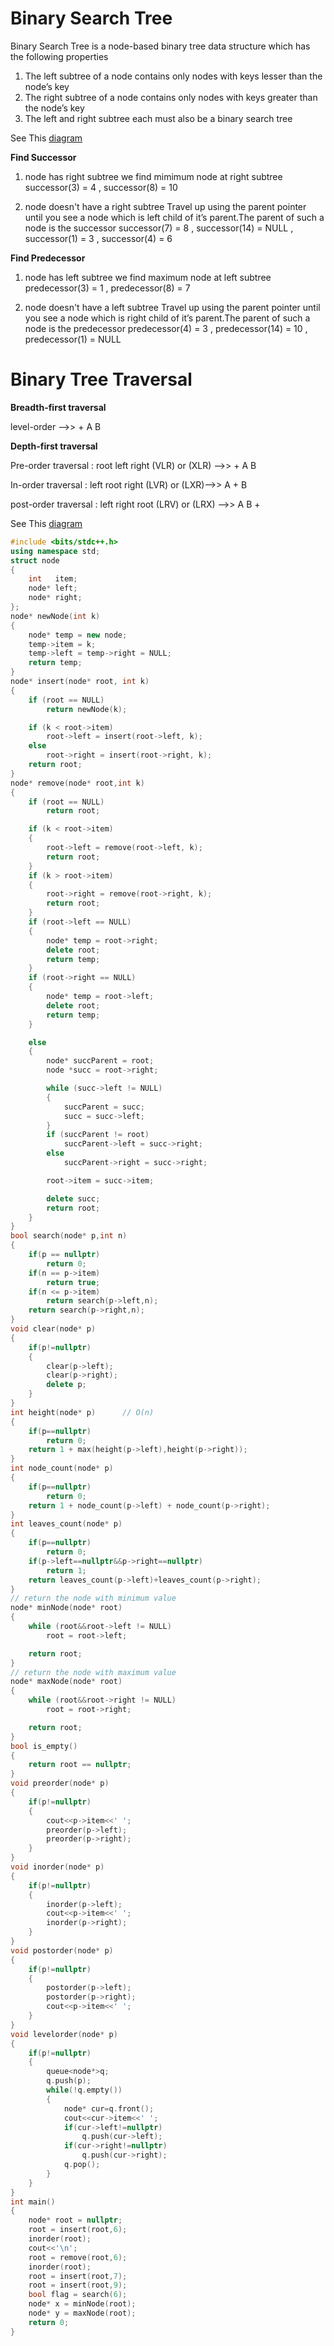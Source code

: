# Binary Search Tree

Binary Search Tree is a node-based binary tree data structure which has the following properties

1) The left subtree of a node contains only nodes with keys lesser than the node’s key
2) The right subtree of a node contains only nodes with keys greater than the node’s key
3) The left and right subtree each must also be a binary search tree

See This [diagram](https://github.com/Khaled-Mahmmoud/MyCompetitiveProgramming/blob/master/img/Tree/binary%20search%20tree.png)

**Find Successor**

1) node has right subtree 
we find mimimum node at right subtree
successor(3) = 4 , successor(8) = 10

2) node doesn't have a right subtree 
Travel up using the parent pointer until you see a node which is left child of it’s parent.The parent of such a node is the successor
successor(7) = 8 , successor(14) = NULL , successor(1) = 3 , successor(4) = 6

**Find Predecessor**

1) node has left subtree 
we find maximum node at left subtree
predecessor(3) = 1 , predecessor(8) = 7

2) node doesn't have a left subtree
Travel up using the parent pointer until you see a node which is right child of it’s parent.The parent of such a node is the predecessor
predecessor(4) = 3 , predecessor(14) = 10 , predecessor(1) = NULL



# Binary Tree Traversal

**Breadth-first traversal**

level-order  -->> + A B

**Depth-first traversal**

Pre-order traversal  : root left right (VLR) or (XLR) -->> + A B

In-order traversal   : left root right (LVR) or (LXR)-->> A + B

post-order traversal : left right root (LRV) or (LRX) -->> A B +

See This [diagram](https://github.com/Khaled-Mahmmoud/MyCompetitiveProgramming/blob/master/img/Tree/binary%20tree%20traversal.png)


```cpp
#include <bits/stdc++.h>
using namespace std;
struct node
{
    int   item;
    node* left;
    node* right;
};
node* newNode(int k)
{
    node* temp = new node;
    temp->item = k;
    temp->left = temp->right = NULL;
    return temp;
}
node* insert(node* root, int k)
{
    if (root == NULL)
        return newNode(k);

    if (k < root->item)
        root->left = insert(root->left, k);
    else
        root->right = insert(root->right, k);
    return root;
}
node* remove(node* root,int k)
{
    if (root == NULL)
        return root;

    if (k < root->item)
    {
        root->left = remove(root->left, k);
        return root;
    }
    if (k > root->item)
    {
        root->right = remove(root->right, k);
        return root;
    }
    if (root->left == NULL)
    {
        node* temp = root->right;
        delete root;
        return temp;
    }
    if (root->right == NULL)
    {
        node* temp = root->left;
        delete root;
        return temp;
    }

    else
    {
        node* succParent = root;
        node *succ = root->right;

        while (succ->left != NULL)
        {
            succParent = succ;
            succ = succ->left;
        }
        if (succParent != root)
            succParent->left = succ->right;
        else
            succParent->right = succ->right;

        root->item = succ->item;

        delete succ;
        return root;
    }
}
bool search(node* p,int n)
{
    if(p == nullptr)
        return 0;
    if(n == p->item)
        return true;
    if(n <= p->item)
        return search(p->left,n);
    return search(p->right,n);
}
void clear(node* p)
{
    if(p!=nullptr)
    {
        clear(p->left);
        clear(p->right);
        delete p;
    }
}
int height(node* p)      // O(n)
{
    if(p==nullptr)
        return 0;
    return 1 + max(height(p->left),height(p->right));
}
int node_count(node* p)
{
    if(p==nullptr)
        return 0;
    return 1 + node_count(p->left) + node_count(p->right);
}
int leaves_count(node* p)
{
    if(p==nullptr)
        return 0;
    if(p->left==nullptr&&p->right==nullptr)
        return 1;
    return leaves_count(p->left)+leaves_count(p->right);
}
// return the node with minimum value
node* minNode(node* root)
{
    while (root&&root->left != NULL)
        root = root->left;

    return root;
}
// return the node with maximum value
node* maxNode(node* root)
{
    while (root&&root->right != NULL)
        root = root->right;

    return root;
}
bool is_empty()
{
    return root == nullptr;
}
void preorder(node* p)
{
    if(p!=nullptr)
    {
        cout<<p->item<<' ';
        preorder(p->left);
        preorder(p->right);
    }
}
void inorder(node* p)
{
    if(p!=nullptr)
    {
        inorder(p->left);
        cout<<p->item<<' ';
        inorder(p->right);
    }
}
void postorder(node* p)
{
    if(p!=nullptr)
    {
        postorder(p->left);
        postorder(p->right);
        cout<<p->item<<' ';
    }
}
void levelorder(node* p)
{
    if(p!=nullptr)
    {
        queue<node*>q;
        q.push(p);
        while(!q.empty())
        {
            node* cur=q.front();
            cout<<cur->item<<' ';
            if(cur->left!=nullptr)
                q.push(cur->left);
            if(cur->right!=nullptr)
                q.push(cur->right);
            q.pop();
        }
    }
}
int main()
{
    node* root = nullptr;
    root = insert(root,6);
    inorder(root);
    cout<<'\n';
    root = remove(root,6);
    inorder(root);
    root = insert(root,7);
    root = insert(root,9);
    bool flag = search(6);
    node* x = minNode(root);
    node* y = maxNode(root);
    return 0;
}

```
